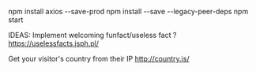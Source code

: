 
npm install axios --save-prod
npm install --save --legacy-peer-deps
npm start


IDEAS:
Implement welcoming funfact/useless fact ? https://uselessfacts.jsph.pl/

Get your visitor's country from their IP http://country.is/